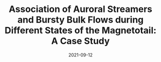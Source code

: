 ---
title: "Association of Auroral Streamers and Bursty Bulk Flows during Different States of the Magnetotail: A Case Study"
collection: publications
permalink: /publication/2021-09-12-Ferdousi
excerpt: ' '
date: 2021-09-12
venue: 'Journal of Geophysical Research: Space Physics'
paperurl: 'https://doi.org/10.1029/2021JA029329'
citation: 'Ferdousi B., J. Reader, E. Zesta, W. Cramer, K. Murphy, Association of Auroral Streamers and Bursty Bulk Flows during Different States of the Magnetotail: A Case Study, J. Geophys. Res., accepted.'
---